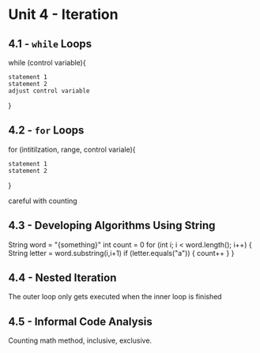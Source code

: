 # Unit 4 - Iteration

## 4.1 - `while` Loops
while (control variable){
    
    statement 1
    statement 2
    adjust control variable
}
## 4.2 - `for` Loops
for (intitilzation, range, control variale){

    statement 1
    statement 2

}

careful with counting
## 4.3 - Developing Algorithms Using String

String word = "{something}"
int count = 0
for (int i; i < word.length(); i++)
{
    String letter = word.substring(i,i+1)
    if (letter.equals("a"))
    {
        count++
    }
}


## 4.4 - Nested Iteration
The outer loop only gets executed when the inner loop is finished
## 4.5 - Informal Code Analysis
Counting math method, inclusive, exclusive.